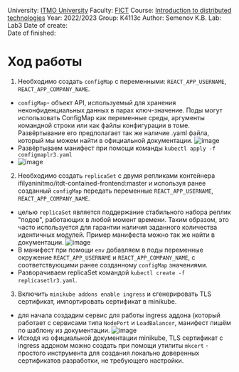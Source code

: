 University: [ITMO University](https://itmo.ru/ru/)
Faculty: [FICT](https://fict.itmo.ru)
Course: [Introduction to distributed technologies](https://github.com/itmo-ict-faculty/introduction-to-distributed-technologies)
Year: 2022/2023
Group: К4113с
Author: Semenov K.B.
Lab: Lab3
Date of create:   
Date of finished: 
# Ход работы
1. Необходимо создать `configMap` с переменными: `REACT_APP_USERNAME`, `REACT_APP_COMPANY_NAME`.
- `configMap`- объект API, используемый для хранения неконфиденциальных данных в парах ключ-значение. Поды могут использовать ConfigMap как переменные среды, аргументы командной строки или как файлы конфигурации в томе. Развёртывание его предполагает так же наличие .yaml файла, который мы можем найти в официальной документации.
![image](https://user-images.githubusercontent.com/121423344/209566895-e0ae1586-a979-425f-9ca9-991b75ea84e7.png)
- Развёртываем манифест при помощи команды `kubectl apply -f configmaplr3.yaml`
- ![image](https://user-images.githubusercontent.com/121423344/209568107-a690fc3b-cf4e-41c5-9311-b973183596de.png)
2. Необходимо создать `replicaSet` с двумя репликами контейнера ifilyaninitmo/itdt-contained-frontend:master и используя ранее созданный `configMap` передать переменные `REACT_APP_USERNAME`, `REACT_APP_COMPANY_NAME`.
- целью `replicaSet` является поддержание стабильного набора реплик "подов", работающих в любой момент времени. Таким образом, это часто используется для гарантии наличия заданного количества идентичных модулей. Пример манифеста можно так же найти в документации.
![image](https://user-images.githubusercontent.com/121423344/209571542-fafd94a2-cff6-491b-aef8-5b98afa150fa.png)
- В манифест при помощи `env` добавляем в поды переменные окружение `REACT_APP_USERNAME` и `REACT_APP_COMPANY_NAME`, с соответствующими ранее созданному `configMap` значениями.
- Разворачиваем replicaSet командой `kubectl create -f replicasetlr3.yaml`.
3. Включить `minikube addons enable ingress` и сгенерировать TLS сертификат, импортировать сертификат в minikube.
- для начала создадим сервис для работы ingress аддона (который работает с сервисами типа `NodePort` и `LoadBalancer`, манифест пишём по шаблону из документации.
![image](https://user-images.githubusercontent.com/121423344/209572937-c42f7d07-fea9-43c3-b90c-0660557ac865.png)
- Исходя из официальной документации minikube, TLS сертификат с ingress аддоном можно создать при помощи утилиты `mkcert` - простого инструмента для создания локально доверенных сертификатов разработки, не требующего настройки.
